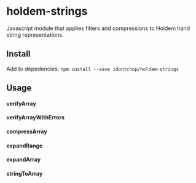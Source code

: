 # holdem-strings
Javascript module that applies filters and compressions to Holdem hand string representations.
## Install
Add to depedencies:
```npm install --save idontchop/holdem-strings```
## Usage
#### verifyArray
#### verifyArrayWithErrors
#### compressArray
#### expandRange
#### expandArray
#### stringToArray